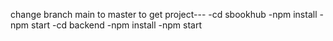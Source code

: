change branch main to master to get project---
-cd sbookhub
-npm install
-npm start
-cd backend 
-npm install
-npm start
